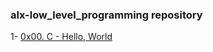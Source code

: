 ### alx-low_level_programming repository

1- [0x00. C - Hello, World](https://github.com/8srael/alx-low_level_programming)
